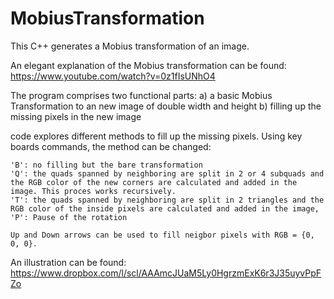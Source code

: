 # MobiusTransformation
This  C++ generates a Mobius transformation of an image. 

An elegant explanation of the Mobius transformation can be found: https://www.youtube.com/watch?v=0z1fIsUNhO4

The program comprises two functional parts:
a)	a basic Mobius Transformation to an new image of double width and height
b)	filling up the missing pixels in the new image

code explores different methods to fill up the missing pixels. Using key boards commands, the method can be changed:

	'B': no filling but the bare transformation
	'Q': the quads spanned by neighboring are split in 2 or 4 subquads and the RGB color of the new corners are calculated and added in the image. This proces works recursively.
	'T': the quads spanned by neighboring are split in 2 triangles and the RGB color of the inside pixels are calculated and added in the image,
	'P': Pause of the rotation

	Up and Down arrows can be used to fill neigbor pixels with RGB = {0, 0, 0}. 
	
	
An illustration can be found: https://www.dropbox.com/l/scl/AAAmcJUaM5Ly0HgrzmExK6r3J35uyvPpFZo


